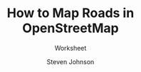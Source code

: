 ---
  audience: "high_school"
  author: "Steven Johnson"
  description: "This worksheet takes newish mappers through the process of adding roads to OpenStreetMap. Techniques are introduced for aligning and connecting roads, as well as naming and classifying all types of 'roads' from footpaths to expressways."
  difficulty: "beginner"
  date_posted: "2019-11-15"
  osm_username: "sejohnson"
  filename: "1573840193726-3_roads_worksheet_1.pdf"
  group: ""
  layout: "project"
  preparation_time: "less_than_one_hour"
  project_time: "one_hour"
  subtitle: "Worksheet"
  thumbnail: "1573840169233-RuralRoadQual_2019-03-02_1223.png"
  title: "How to Map Roads in OpenStreetMap"
  type: "desktop"
  url: "2019-11-15-660757"

---
